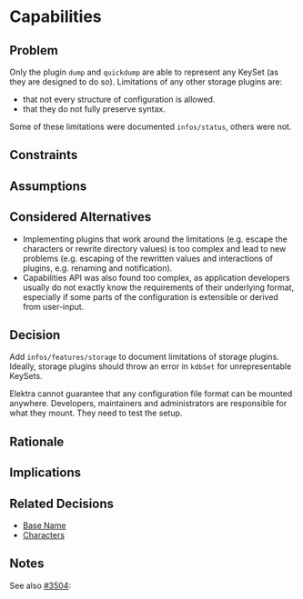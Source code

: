 # Capabilities

## Problem

Only the plugin `dump` and `quickdump` are able to represent any KeySet
(as they are designed to do so). Limitations of any other storage plugins are:

- that not every structure of configuration is allowed.
- that they do not fully preserve syntax.

Some of these limitations were documented `infos/status`, others were not.

## Constraints

## Assumptions

## Considered Alternatives

- Implementing plugins that work around the limitations
  (e.g. escape the characters or rewrite directory values)
  is too complex and lead to new problems (e.g. escaping of
  the rewritten values and interactions of plugins, e.g.
  renaming and notification).
- Capabilities API was also found too complex, as application
  developers usually do not exactly know the requirements
  of their underlying format, especially if some parts
  of the configuration is extensible or derived from user-input.

## Decision

Add `infos/features/storage` to document limitations of storage plugins.
Ideally, storage plugins should throw an error in `kdbSet` for
unrepresentable KeySets.

Elektra cannot guarantee that any configuration file format can
be mounted anywhere.
Developers, maintainers and administrators are responsible for what
they mount. They need to test the setup.

## Rationale

## Implications

## Related Decisions

- [Base Name](base_name.md)
- [Characters](characters.md)

## Notes

See also [#3504](https://issues.libelektra.org/3504):
